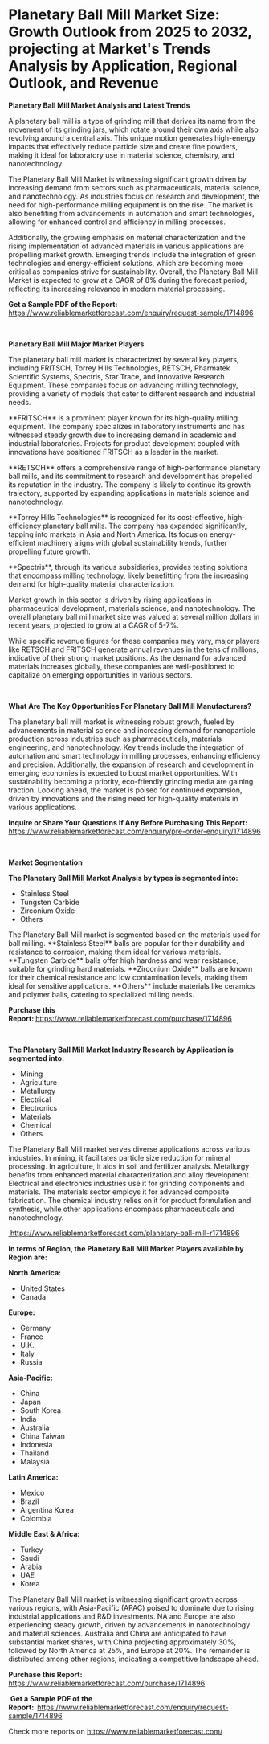 <p><h1>Planetary Ball Mill Market Size: Growth Outlook from 2025 to 2032, projecting at Market's Trends Analysis by Application, Regional Outlook, and Revenue</h1></p><p><strong>Planetary Ball Mill Market Analysis and Latest Trends</strong></p>
<p><p>A planetary ball mill is a type of grinding mill that derives its name from the movement of its grinding jars, which rotate around their own axis while also revolving around a central axis. This unique motion generates high-energy impacts that effectively reduce particle size and create fine powders, making it ideal for laboratory use in material science, chemistry, and nanotechnology.</p><p>The Planetary Ball Mill Market is witnessing significant growth driven by increasing demand from sectors such as pharmaceuticals, material science, and nanotechnology. As industries focus on research and development, the need for high-performance milling equipment is on the rise. The market is also benefiting from advancements in automation and smart technologies, allowing for enhanced control and efficiency in milling processes.</p><p>Additionally, the growing emphasis on material characterization and the rising implementation of advanced materials in various applications are propelling market growth. Emerging trends include the integration of green technologies and energy-efficient solutions, which are becoming more critical as companies strive for sustainability. Overall, the Planetary Ball Mill Market is expected to grow at a CAGR of 8% during the forecast period, reflecting its increasing relevance in modern material processing.</p></p>
<p><strong>Get a Sample PDF of the Report:&nbsp;</strong> <a href="https://www.reliablemarketforecast.com/enquiry/request-sample/1714896?utm_campaign=3525&utm_medium=2&utm_source=Github&utm_content=ia&utm_term=08042025&utm_id=planetary-ball-mill">https://www.reliablemarketforecast.com/enquiry/request-sample/1714896</a></p>
<p>&nbsp;</p>
<p><strong>Planetary Ball Mill Major Market Players</strong></p>
<p><p>The planetary ball mill market is characterized by several key players, including FRITSCH, Torrey Hills Technologies, RETSCH, Pharmatek Scientific Systems, Spectris, Star Trace, and Innovative Research Equipment. These companies focus on advancing milling technology, providing a variety of models that cater to different research and industrial needs.</p><p>**FRITSCH** is a prominent player known for its high-quality milling equipment. The company specializes in laboratory instruments and has witnessed steady growth due to increasing demand in academic and industrial laboratories. Projects for product development coupled with innovations have positioned FRITSCH as a leader in the market.</p><p>**RETSCH** offers a comprehensive range of high-performance planetary ball mills, and its commitment to research and development has propelled its reputation in the industry. The company is likely to continue its growth trajectory, supported by expanding applications in materials science and nanotechnology.</p><p>**Torrey Hills Technologies** is recognized for its cost-effective, high-efficiency planetary ball mills. The company has expanded significantly, tapping into markets in Asia and North America. Its focus on energy-efficient machinery aligns with global sustainability trends, further propelling future growth.</p><p>**Spectris**, through its various subsidiaries, provides testing solutions that encompass milling technology, likely benefitting from the increasing demand for high-quality material characterization.</p><p>Market growth in this sector is driven by rising applications in pharmaceutical development, materials science, and nanotechnology. The overall planetary ball mill market size was valued at several million dollars in recent years, projected to grow at a CAGR of 5-7%.</p><p>While specific revenue figures for these companies may vary, major players like RETSCH and FRITSCH generate annual revenues in the tens of millions, indicative of their strong market positions. As the demand for advanced materials increases globally, these companies are well-positioned to capitalize on emerging opportunities in various sectors.</p></p>
<p>&nbsp;</p>
<p><strong>What Are The Key Opportunities For Planetary Ball Mill Manufacturers?</strong></p>
<p><p>The planetary ball mill market is witnessing robust growth, fueled by advancements in material science and increasing demand for nanoparticle production across industries such as pharmaceuticals, materials engineering, and nanotechnology. Key trends include the integration of automation and smart technology in milling processes, enhancing efficiency and precision. Additionally, the expansion of research and development in emerging economies is expected to boost market opportunities. With sustainability becoming a priority, eco-friendly grinding media are gaining traction. Looking ahead, the market is poised for continued expansion, driven by innovations and the rising need for high-quality materials in various applications.</p></p>
<p><strong>Inquire or Share Your Questions If Any Before Purchasing This Report:</strong> <a href="https://www.reliablemarketforecast.com/enquiry/pre-order-enquiry/1714896?utm_campaign=3525&utm_medium=2&utm_source=Github&utm_content=ia&utm_term=08042025&utm_id=planetary-ball-mill">https://www.reliablemarketforecast.com/enquiry/pre-order-enquiry/1714896</a></p>
<p>&nbsp;</p>
<p><strong>Market Segmentation</strong></p>
<p><strong>The Planetary Ball Mill Market Analysis by types is segmented into:</strong></p>
<p><ul><li>Stainless Steel</li><li>Tungsten Carbide</li><li>Zirconium Oxide</li><li>Others</li></ul></p>
<p><p>The Planetary Ball Mill market is segmented based on the materials used for ball milling. **Stainless Steel** balls are popular for their durability and resistance to corrosion, making them ideal for various materials. **Tungsten Carbide** balls offer high hardness and wear resistance, suitable for grinding hard materials. **Zirconium Oxide** balls are known for their chemical resistance and low contamination levels, making them ideal for sensitive applications. **Others** include materials like ceramics and polymer balls, catering to specialized milling needs.</p></p>
<p><strong>Purchase this Report:&nbsp;</strong><a href="https://www.reliablemarketforecast.com/purchase/1714896?utm_campaign=3525&utm_medium=2&utm_source=Github&utm_content=ia&utm_term=08042025&utm_id=planetary-ball-mill">https://www.reliablemarketforecast.com/purchase/1714896</a></p>
<p>&nbsp;</p>
<p><strong>The Planetary Ball Mill Market Industry Research by Application is segmented into:</strong></p>
<p><ul><li>Mining</li><li>Agriculture</li><li>Metallurgy</li><li>Electrical</li><li>Electronics</li><li>Materials</li><li>Chemical</li><li>Others</li></ul></p>
<p><p>The Planetary Ball Mill market serves diverse applications across various industries. In mining, it facilitates particle size reduction for mineral processing. In agriculture, it aids in soil and fertilizer analysis. Metallurgy benefits from enhanced material characterization and alloy development. Electrical and electronics industries use it for grinding components and materials. The materials sector employs it for advanced composite fabrication. The chemical industry relies on it for product formulation and synthesis, while other applications encompass pharmaceuticals and nanotechnology.</p></p>
<p><a href="https://www.reliablemarketforecast.com/planetary-ball-mill-r1714896?utm_campaign=3525&utm_medium=2&utm_source=Github&utm_content=ia&utm_term=08042025&utm_id=planetary-ball-mill">&nbsp;https://www.reliablemarketforecast.com/planetary-ball-mill-r1714896</a></p>
<p><strong>In terms of Region, the Planetary Ball Mill Market Players available by Region are:</strong></p>
<p>
    <p> <strong> North America: </strong>
        <ul>
            <li>United States</li>
            <li>Canada</li>
        </ul>
        </p> 
    <p> <strong> Europe: </strong>
        <ul>
            <li>Germany</li>
            <li>France</li>
            <li>U.K.</li>
            <li>Italy</li>
            <li>Russia</li>
        </ul>
        </p> 
    <p> <strong> Asia-Pacific: </strong>
        <ul>
            <li>China</li>
            <li>Japan</li>
            <li>South Korea</li>
            <li>India</li>
            <li>Australia</li>
            <li>China Taiwan</li>
            <li>Indonesia</li>
            <li>Thailand</li>
            <li>Malaysia</li>
        </ul>
        </p> 
    <p> <strong> Latin America: </strong>
        <ul>
            <li>Mexico</li>
            <li>Brazil</li>
            <li>Argentina Korea</li>
            <li>Colombia</li>
        </ul>
        </p> 
    <p> <strong> Middle East & Africa: </strong>
        <ul>
            <li>Turkey</li>
            <li>Saudi</li>
            <li>Arabia</li>
            <li>UAE</li>
            <li>Korea</li>
        </ul>
    </p>
    </p>
<p><p>The Planetary Ball Mill market is witnessing significant growth across various regions, with Asia-Pacific (APAC) poised to dominate due to rising industrial applications and R&D investments. NA and Europe are also experiencing steady growth, driven by advancements in nanotechnology and material sciences. Australia and China are anticipated to have substantial market shares, with China projecting approximately 30%, followed by North America at 25%, and Europe at 20%. The remainder is distributed among other regions, indicating a competitive landscape ahead.</p></p>
<p><strong>Purchase this Report: </strong><a href="https://www.reliablemarketforecast.com/purchase/1714896?utm_campaign=3525&utm_medium=2&utm_source=Github&utm_content=ia&utm_term=08042025&utm_id=planetary-ball-mill">https://www.reliablemarketforecast.com/purchase/1714896</a></p>
<p>&nbsp;<strong>Get a Sample PDF of the Report:&nbsp;&nbsp;</strong><a href="https://www.reliablemarketforecast.com/enquiry/request-sample/1714896?utm_campaign=3525&utm_medium=2&utm_source=Github&utm_content=ia&utm_term=08042025&utm_id=planetary-ball-mill">https://www.reliablemarketforecast.com/enquiry/request-sample/1714896</a></p>
<p><strong></strong></p>
<p>Check more reports on <a href="https://www.reliablemarketforecast.com/?utm_campaign=3525&utm_medium=2&utm_source=Github&utm_content=ia&utm_term=08042025&utm_id=planetary-ball-mill">https://www.reliablemarketforecast.com/</a></p>